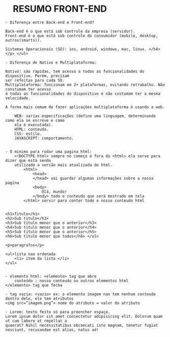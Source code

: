 <html>

   <head>
       <ul> <h1> RESUMO FRONT-END </h1> </ul>
    </head>

<body>

    - Diferença entre Back-end e Front-end?

    Back-end é o que está sob controle da empresa (servidor).
    Front-end é o que está sob controle do consumidor (mobile, desktop, outros(smarts)).

    Sistemas Operacionais (SO): ios, android, windows, mac, linux. </h4> </p> </ul>

    - Diferença de Nativo e Multiplataforma:
    
    Nativo: são rapidas, tem acesso a todas as funcionalidades do dispositivo. Porém, precisam
    ser refeitas para cada SO.
    Multiplataforma: funcionam em 2+ plataformas, evitando retrabalho. Não constumam ter acesso
    á todas as funcionalidades do dispositivo e não costumam ter a mesma velocidade.

    A forma mais comum de fazer aplicações multiplataforma é usando a web.
    
        WEB: varias especificações (define uma linguagem, determinando como ela se escreve e como
        ela é executada).
        HTML: conteudo.
        CSS: estilo.
        JAVASCRIPT: comportamento.


    - O minimo para rodar uma pagina html:
        <!DOCTYPE html> sempre no começo e fora do <html> ela serve para dizer que está sendo
        utilizado a versão mais atualizada do html.
            <html>
                <head>
                </head> vai guardar algumas informações sobre a nossa pagina
                <body>
                    Olá, mundo!
                </body> todo o conteudo que será mostrado em tela
            </html> servir para conter todo o nosso conteudo html


    <h1>Titulo</h1>
    <h2>Sub titulo</h2>
    <h3>Sub titulo menor que o anterior</h3>
    <h4>Sub titulo menor que o anterior</h4>
    <h5>Sub titulo menor que o anterior</h5>
    <h6>Sub titulo menor que todos</h6> </ul>

    <p>paragrafos</p>

    <ul>lista nao ordenada
        <li> item da lista </li>
    </ul>


    - elemento html: <elemento> tag que abre
        conteúdo : nosso conteudo ou outros elementos html
    </elemento> tag que fecha

    - tag vazia: <vazio> ex: o elemento imagem nao tem nenhum conteudo dentro dele, ele tem atributos
    <img src=”imagem.png”> nome do atributo = valor do atributo

    - Lorem: texto feito só para preencher espaço.
    Lorem ipsum dolor sit amet consectetur adipisicing elit. Dolorum quam ut cum labore at repellat a
    quaerat? Nihil necessitatibus obcaecati iste magnam, tenetur fugiat nesciunt, recusandae est alias, natus ad!
